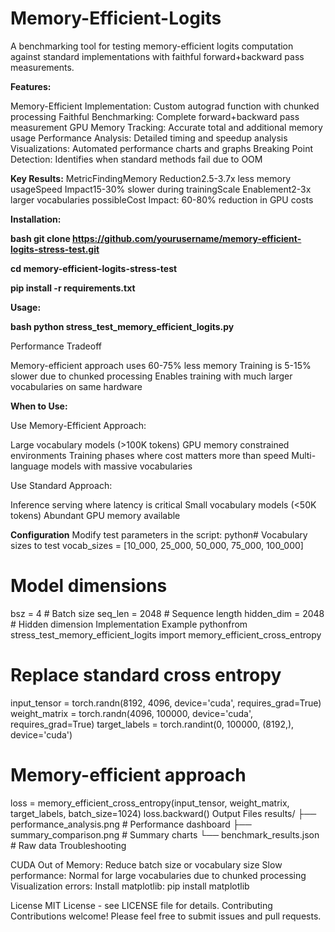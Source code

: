 # Memory-Efficient-Logits
A benchmarking tool for testing memory-efficient logits computation against standard implementations with faithful forward+backward pass measurements.

**Features:**

Memory-Efficient Implementation: Custom autograd function with chunked processing
Faithful Benchmarking: Complete forward+backward pass measurement
GPU Memory Tracking: Accurate total and additional memory usage
Performance Analysis: Detailed timing and speedup analysis
Visualizations: Automated performance charts and graphs
Breaking Point Detection: Identifies when standard methods fail due to OOM

**Key Results:**
MetricFindingMemory Reduction2.5-3.7x less memory usageSpeed Impact15-30% slower during trainingScale Enablement2-3x larger vocabularies possibleCost Impact: 60-80% reduction in GPU costs


**Installation:** 

**bash git clone https://github.com/yourusername/memory-efficient-logits-stress-test.git**

**cd memory-efficient-logits-stress-test**

**pip install -r requirements.txt**

**Usage:**

**bash python stress_test_memory_efficient_logits.py**


Performance Tradeoff

Memory-efficient approach uses 60-75% less memory
Training is 5-15% slower due to chunked processing
Enables training with much larger vocabularies on same hardware

**When to Use:**

Use Memory-Efficient Approach:

Large vocabulary models (>100K tokens)
GPU memory constrained environments
Training phases where cost matters more than speed
Multi-language models with massive vocabularies

Use Standard Approach:

Inference serving where latency is critical
Small vocabulary models (<50K tokens)
Abundant GPU memory available

**Configuration**
Modify test parameters in the script:
python# Vocabulary sizes to test
vocab_sizes = [10_000, 25_000, 50_000, 75_000, 100_000]

# Model dimensions
bsz = 4          # Batch size
seq_len = 2048   # Sequence length
hidden_dim = 2048 # Hidden dimension
Implementation Example
pythonfrom stress_test_memory_efficient_logits import memory_efficient_cross_entropy

# Replace standard cross entropy
input_tensor = torch.randn(8192, 4096, device='cuda', requires_grad=True)
weight_matrix = torch.randn(4096, 100000, device='cuda', requires_grad=True)
target_labels = torch.randint(0, 100000, (8192,), device='cuda')

# Memory-efficient approach
loss = memory_efficient_cross_entropy(input_tensor, weight_matrix, target_labels, batch_size=1024)
loss.backward()
Output Files
results/
├── performance_analysis.png     # Performance dashboard
├── summary_comparison.png       # Summary charts
└── benchmark_results.json       # Raw data
Troubleshooting

CUDA Out of Memory: Reduce batch size or vocabulary size
Slow performance: Normal for large vocabularies due to chunked processing
Visualization errors: Install matplotlib: pip install matplotlib

License
MIT License - see LICENSE file for details.
Contributing
Contributions welcome! Please feel free to submit issues and pull requests.
